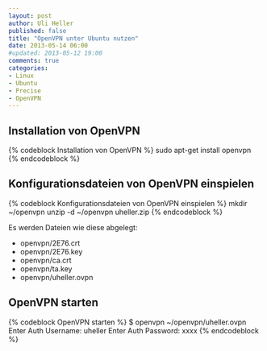 ```yaml
---
layout: post
author: Uli Heller
published: false
title: "OpenVPN unter Ubuntu nutzen"
date: 2013-05-14 06:00
#updated: 2013-05-12 19:00
comments: true
categories: 
- Linux
- Ubuntu
- Precise
- OpenVPN
---
```


Installation von OpenVPN
------------------------

{% codeblock Installation von OpenVPN %}
sudo apt-get install openvpn
{% endcodeblock %}

Konfigurationsdateien von OpenVPN einspielen
---------------------------------------------

{% codeblock Konfigurationsdateien von OpenVPN einspielen %}
mkdir ~/openvpn
unzip -d ~/openvpn uheller.zip
{% endcodeblock %}

Es werden Dateien wie diese abgelegt:

* openvpn/2E76.crt        
* openvpn/2E76.key        
* openvpn/ca.crt          
* openvpn/ta.key          
* openvpn/uheller.ovpn    

OpenVPN starten
---------------

{% codeblock OpenVPN starten %}
$ openvpn ~/openvpn/uheller.ovpn
Enter Auth Username: uheller
Enter Auth Password: xxxx
{% endcodeblock %}
